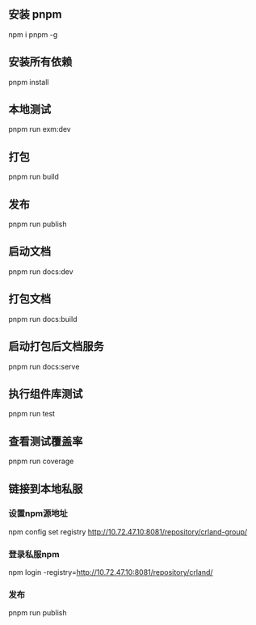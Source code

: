 ## 安装 pnpm

npm i pnpm -g

## 安装所有依赖

pnpm install

## 本地测试

pnpm run exm:dev

## 打包

pnpm run build

## 发布

pnpm run publish

## 启动文档

pnpm run docs:dev

## 打包文档

pnpm run docs:build

## 启动打包后文档服务

pnpm run docs:serve

## 执行组件库测试

pnpm run test

## 查看测试覆盖率

pnpm run coverage


## 链接到本地私服
### 设置npm源地址
npm config set registry http://10.72.47.10:8081/repository/crland-group/
### 登录私服npm
npm login -registry=http://10.72.47.10:8081/repository/crland/
### 发布
pnpm run publish 

<!-- -registry=http://10.72.47.10:8081/repository/crland/ -->

